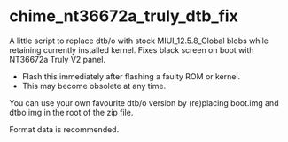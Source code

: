 # chime_nt36672a_truly_dtb_fix

A little script to replace dtb/o with stock MIUI_12.5.8_Global blobs while retaining currently installed kernel. Fixes black screen on boot with NT36672a Truly V2 panel.

- Flash this immediately after flashing a faulty ROM or kernel.
- This may become obsolete at any time.

You can use your own favourite dtb/o version by (re)placing boot.img and dtbo.img in the root of the zip file. 

Format data is recommended.
